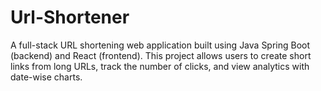 # Url-Shortener
A full-stack URL shortening web application built using Java Spring Boot (backend) and React (frontend). This project allows users to create short links from long URLs, track the number of clicks, and view analytics with date-wise charts.
